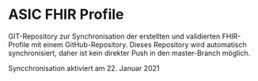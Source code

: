 # ASIC FHIR Profile

GIT-Repository zur Synchronisation der erstellten und validierten FHIR-Profile mit einem GitHub-Repository. Dieses Repository wird automatisch synchronisiert, daher ist kein direkter Push in den master-Branch möglich.

Syncchronisation aktiviert am 22. Januar 2021
